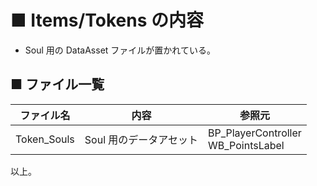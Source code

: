 # ■ Items/Tokens の内容
* Soul 用の DataAsset ファイルが置かれている。

## ■ ファイル一覧

| ファイル名 | 内容 | 参照元 |
| ----- | ----- | ----- |
| Token_Souls | Soul 用のデータアセット | BP_PlayerController<br>WB_PointsLabel |

以上。


